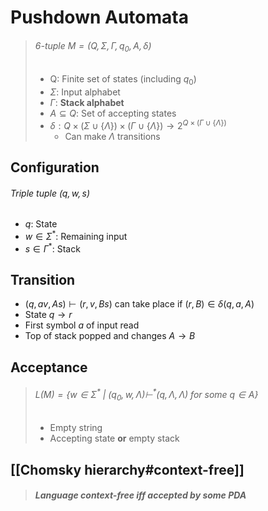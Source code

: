 # Pushdown Automata
> ###### 6-tuple $M = (Q, \Sigma, \Gamma, q_0, A, \delta)$
> - Q: Finite set of states (including $q_0$)
> - $\Sigma$: Input alphabet
> - $\Gamma$: **Stack alphabet**
> - $A \subseteq Q$: Set of accepting states
> - $\delta: Q \times (\Sigma \cup \{\Lambda\}) \times (\Gamma \cup \{\Lambda\}) \rightarrow 2^{Q \times (\Gamma \cup \{\Lambda\})}$
>    - Can make $\Lambda$ transitions

## Configuration
###### Triple tuple $(q, w, s)$
- $q$: State
- $w \in \Sigma^*$: Remaining input
- $s \in \Gamma^*$: Stack

## Transition

- $(q, av, As) \vdash (r, v, Bs)$ can take place if $(r, B) \in \delta(q, a, A)$
- State $q \rightarrow r$
- First symbol $a$ of input read
- Top of stack popped and changes $A \rightarrow B$

## Acceptance
> ###### $L(M) = \{w \in \Sigma^*\ |\ (q_0, w, \Lambda) \vdash^* (q, \Lambda, \Lambda)\ for\ some\ q \in A\}$
> - Empty string
> - Accepting state **or** empty stack

## [[Chomsky hierarchy#context-free]]
> ##### Language context-free iff accepted by some PDA